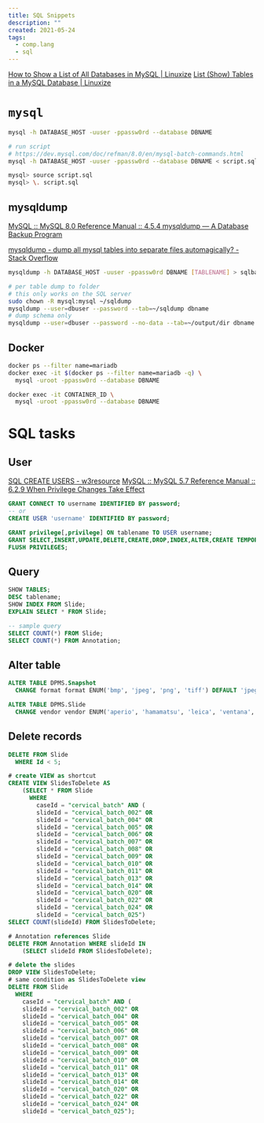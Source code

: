 ```yaml
---
title: SQL Snippets
description: ""
created: 2021-05-24
tags:
  - comp.lang
  - sql
---
```


[How to Show a List of All Databases in MySQL | Linuxize](https://linuxize.com/post/how-to-show-databases-in-mysql/)
[List (Show) Tables in a MySQL Database | Linuxize](https://linuxize.com/post/show-tables-in-mysql-database/)

# `mysql`

```sh
mysql -h DATABASE_HOST -uuser -ppassw0rd --database DBNAME
```

```sh
# run script
# https://dev.mysql.com/doc/refman/8.0/en/mysql-batch-commands.html
mysql -h DATABASE_HOST -uuser -ppassw0rd --database DBNAME < script.sql

mysql> source script.sql
mysql> \. script.sql
```

## mysqldump

[MySQL :: MySQL 8.0 Reference Manual :: 4.5.4 mysqldump — A Database Backup Program](https://dev.mysql.com/doc/refman/8.0/en/mysqldump.html)

[mysqldump - dump all mysql tables into separate files automagically? - Stack Overflow](https://stackoverflow.com/questions/3669121/dump-all-mysql-tables-into-separate-files-automagically)

```sh
mysqldump -h DATABASE_HOST -uuser -ppassw0rd DBNAME [TABLENAME] > sqlbackup.sql

# per table dump to folder
# this only works on the SQL server
sudo chown -R mysql:mysql ~/sqldump
mysqldump --user=dbuser --password --tab=~/sqldump dbname
# dump schema only
mysqldump --user=dbuser --password --no-data --tab=~/output/dir dbname
```

## Docker

```sh
docker ps --filter name=mariadb
docker exec -it $(docker ps --filter name=mariadb -q) \
  mysql -uroot -ppassw0rd --database DBNAME

docker exec -it CONTAINER_ID \
  mysql -uroot -ppassw0rd --database DBNAME
```

# SQL tasks

## User

[SQL CREATE USERS - w3resource](https://www.w3resource.com/sql/database-security/create-users.php)
[MySQL :: MySQL 5.7 Reference Manual :: 6.2.9 When Privilege Changes Take Effect](https://dev.mysql.com/doc/refman/5.7/en/privilege-changes.html)

```sql
GRANT CONNECT TO username IDENTIFIED BY password;
-- or
CREATE USER 'username' IDENTIFIED BY password;

GRANT privilege[,privilege] ON tablename TO USER username;
GRANT SELECT,INSERT,UPDATE,DELETE,CREATE,DROP,INDEX,ALTER,CREATE TEMPORARY TABLES ON tablename TO USER username;
FLUSH PRIVILEGES;
```

## Query

```sql
SHOW TABLES;
DESC tablename;
SHOW INDEX FROM Slide;
EXPLAIN SELECT * FROM Slide;

-- sample query
SELECT COUNT(*) FROM Slide;
SELECT COUNT(*) FROM Annotation;
```

## Alter table

```sql
ALTER TABLE DPMS.Snapshot
  CHANGE format format ENUM('bmp', 'jpeg', 'png', 'tiff') DEFAULT 'jpeg';

ALTER TABLE DPMS.Slide
  CHANGE vendor vendor ENUM('aperio', 'hamamatsu', 'leica', 'ventana', 'kfbio', '3dhistech', 'dmetrix', 'motic', 'unictech') NOT NULL;
```

## Delete records

```sql
DELETE FROM Slide
  WHERE Id < 5;
```

```sql
# create VIEW as shortcut
CREATE VIEW SlidesToDelete AS
    (SELECT * FROM Slide
      WHERE
        caseId = "cervical_batch" AND (
        slideId = "cervical_batch_002" OR
        slideId = "cervical_batch_004" OR
        slideId = "cervical_batch_005" OR
        slideId = "cervical_batch_006" OR
        slideId = "cervical_batch_007" OR
        slideId = "cervical_batch_008" OR
        slideId = "cervical_batch_009" OR
        slideId = "cervical_batch_010" OR
        slideId = "cervical_batch_011" OR
        slideId = "cervical_batch_013" OR
        slideId = "cervical_batch_014" OR
        slideId = "cervical_batch_020" OR
        slideId = "cervical_batch_022" OR
        slideId = "cervical_batch_024" OR
        slideId = "cervical_batch_025")
SELECT COUNT(slideId) FROM SlidesToDelete;

# Annotation references Slide
DELETE FROM Annotation WHERE slideId IN
    (SELECT slideId FROM SlidesToDelete);

# delete the slides
DROP VIEW SlidesToDelete;
# same condition as SlidesToDelete view
DELETE FROM Slide
  WHERE
    caseId = "cervical_batch" AND (
    slideId = "cervical_batch_002" OR
    slideId = "cervical_batch_004" OR
    slideId = "cervical_batch_005" OR
    slideId = "cervical_batch_006" OR
    slideId = "cervical_batch_007" OR
    slideId = "cervical_batch_008" OR
    slideId = "cervical_batch_009" OR
    slideId = "cervical_batch_010" OR
    slideId = "cervical_batch_011" OR
    slideId = "cervical_batch_013" OR
    slideId = "cervical_batch_014" OR
    slideId = "cervical_batch_020" OR
    slideId = "cervical_batch_022" OR
    slideId = "cervical_batch_024" OR
    slideId = "cervical_batch_025");
```
